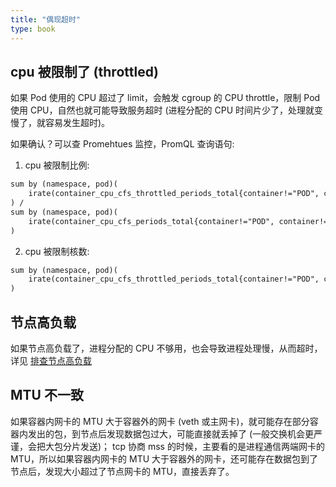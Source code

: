 ```yaml
---
title: "偶现超时"
type: book
---
```


## cpu 被限制了 (throttled)

如果 Pod 使用的 CPU 超过了 limit，会触发 cgroup 的 CPU throttle，限制 Pod 使用 CPU，自然也就可能导致服务超时 (进程分配的 CPU 时间片少了，处理就变慢了，就容易发生超时)。

如果确认？可以查 Promehtues 监控，PromQL 查询语句:

1. cpu 被限制比例:
```txt
sum by (namespace, pod)(
    irate(container_cpu_cfs_throttled_periods_total{container!="POD", container!=""}[5m])
) /
sum by (namespace, pod)(
    irate(container_cpu_cfs_periods_total{container!="POD", container!=""}[5m])
)
```

2. cpu 被限制核数:
```txt
sum by (namespace, pod)(
    irate(container_cpu_cfs_throttled_periods_total{container!="POD", container!="", cluster="$cluster"}[5m])
)
```

## 节点高负载

如果节点高负载了，进程分配的 CPU 不够用，也会导致进程处理慢，从而超时，详见 [排查节点高负载](https://imroc.cc/k8s/troubleshooting/high-load/)

## MTU 不一致

如果容器内网卡的 MTU 大于容器外的网卡 (veth 或主网卡)，就可能存在部分容器内发出的包，到节点后发现数据包过大，可能直接就丢掉了 (一般交换机会更严谨，会把大包分片发送)； tcp 协商 mss 的时候，主要看的是进程通信两端网卡的 MTU，所以如果容器内网卡的 MTU 大于容器外的网卡，还可能存在数据包到了节点后，发现大小超过了节点网卡的 MTU，直接丢弃了。